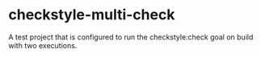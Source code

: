 # checkstyle-multi-check

A test project that is configured to run the checkstyle:check goal on build with two executions.
